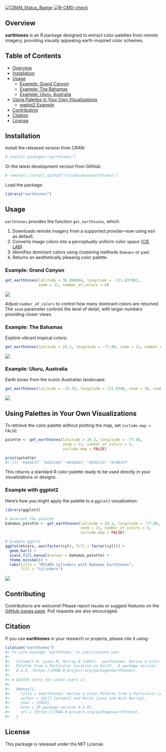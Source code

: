 <!-- README.md is generated from README.Rmd. Please edit this file directly. -->

[![CRAN_Status_Badge](http://www.r-pkg.org/badges/version/earthtones)](https://cran.r-project.org/package=earthtones)
[![R-CMD-check](https://github.com/traitecoevo/earthtones/actions/workflows/R-CMD-check.yaml/badge.svg)](https://github.com/traitecoevo/earthtones/actions/workflows/R-CMD-check.yaml)

## Overview

**earthtones** is an R package designed to extract color palettes from
remote imagery, providing visually appealing earth-inspired color
schemes.

## Table of Contents

- [Overview](#overview)
- [Installation](#installation)
- [Usage](#usage)
  - [Example: Grand Canyon](#example-grand-canyon)
  - [Example: The Bahamas](#example-the-bahamas)
  - [Example: Uluru, Australia](#example-uluru-australia)
- [Using Palettes in Your Own
  Visualizations](#using-palettes-in-your-own-visualizations)
  - [ggplot2 Example](#example-with-ggplot2)
- [Contributing](#contributing)
- [Citation](#citation)
- [License](#license)

## Installation

Install the released version from CRAN:

``` r
# install.packages("earthtones")
```

Or the latest development version from GitHub:

``` r
# remotes::install_github("traitecoevo/earthtones")
```

Load the package:

``` r
library("earthtones")
```

## Usage

`earthtones` provides the function `get_earthtones`, which:

1.  Downloads remote imagery from a supported provider–now using esri as
    default.
2.  Converts image colors into a perceptually uniform color space ([CIE
    LAB](https://en.wikipedia.org/wiki/Lab_color_space)).
3.  Identifies dominant colors using clustering methods (`kmeans` or
    `pam`).
4.  Returns an aesthetically pleasing color palette.

### Example: Grand Canyon

``` r
get_earthtones(latitude = 36.094994, longitude = -111.837962, 
               zoom = 12, number_of_colors = 6)
```

![](man/figures/grand_canyon-1.png)<!-- -->

Adjust `number_of_colors` to control how many dominant colors are
returned. The `zoom` parameter controls the level of detail, with larger
numbers providing closer views.

### Example: The Bahamas

Explore vibrant tropical colors:

``` r
get_earthtones(latitude = 24.2, longitude = -77.88, zoom = 11, number_of_colors = 5)
```

![](man/figures/bahamas-1.png)<!-- -->

### Example: Uluru, Australia

Earth tones from the iconic Australian landscape:

``` r
get_earthtones(latitude = -25.33, longitude = 131.0396, zoom = 10, number_of_colors = 4)
```

![](man/figures/uluru-1.png)<!-- -->

## Using Palettes in Your Own Visualizations

To retrieve the color palette without plotting the map, set
`include.map = FALSE`:

``` r
palette <- get_earthtones(latitude = 24.2, longitude = -77.88,
                          zoom = 11, number_of_colors = 5,
                          include.map = FALSE)

print(palette)
#> [1] "#4A4E35" "#A5A188" "#84D4D3" "#D3DCC9" "#29B3CF"
```

This returns a standard R color palette ready to be used directly in
your visualizations or designs.

### Example with ggplot2

Here’s how you might apply the palette to a `ggplot2` visualization:

``` r
library(ggplot2)

# Generate the palette
bahamas_palette <- get_earthtones(latitude = 24.2, longitude = -77.88,
                                  zoom = 11, number_of_colors = 3,
                                  include.map = FALSE)

# Example ggplot
ggplot(mtcars, aes(factor(cyl), fill = factor(cyl))) +
  geom_bar() +
  scale_fill_manual(values = bahamas_palette) +
  theme_minimal() +
  labs(title = "MTCARS Cylinders with Bahamas Earthtones",
       fill = "Cylinders")
```

![](man/figures/ggplot_example-1.png)<!-- -->

## Contributing

Contributions are welcome! Please report issues or suggest features on
the [GitHub issues
page](https://github.com/traitecoevo/earthtones/issues). Pull requests
are also encouraged.

## Citation

If you use **earthtones** in your research or projects, please cite it
using:

``` r
citation("earthtones")
#> To cite package 'earthtones' in publications use:
#> 
#>   Cornwell W, Lyons M, Murray N (2025). _earthtones: Derive a Color
#>   Palette from a Particular Location on Earth_. R package version
#>   0.2.0, <https://CRAN.R-project.org/package=earthtones>.
#> 
#> A BibTeX entry for LaTeX users is
#> 
#>   @Manual{,
#>     title = {earthtones: Derive a Color Palette from a Particular Location on Earth},
#>     author = {Will Cornwell and Mitch Lyons and Nick Murray},
#>     year = {2025},
#>     note = {R package version 0.2.0},
#>     url = {https://CRAN.R-project.org/package=earthtones},
#>   }
```

## License

This package is released under the MIT License.
